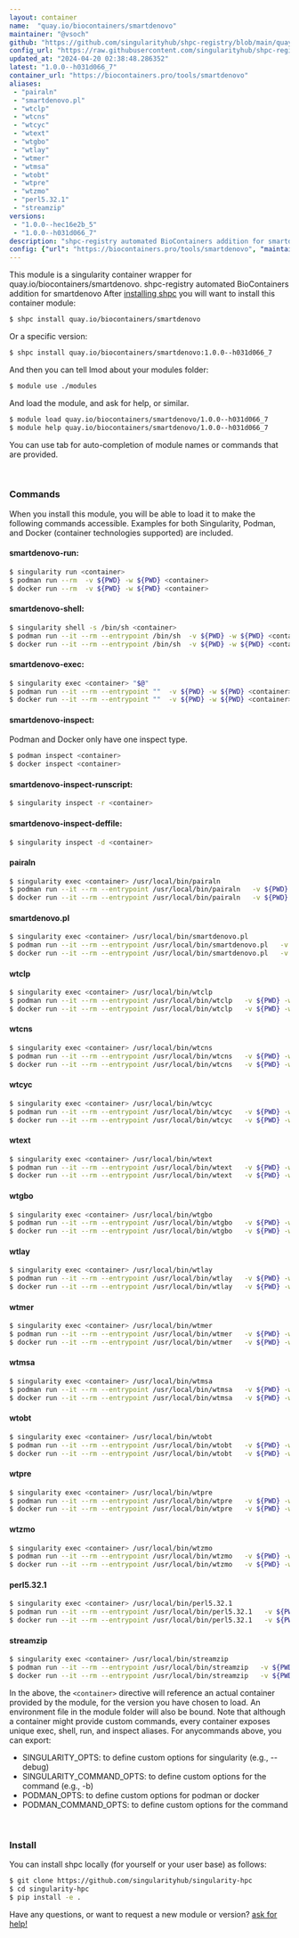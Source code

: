 ```yaml
---
layout: container
name:  "quay.io/biocontainers/smartdenovo"
maintainer: "@vsoch"
github: "https://github.com/singularityhub/shpc-registry/blob/main/quay.io/biocontainers/smartdenovo/container.yaml"
config_url: "https://raw.githubusercontent.com/singularityhub/shpc-registry/main/quay.io/biocontainers/smartdenovo/container.yaml"
updated_at: "2024-04-20 02:38:48.286352"
latest: "1.0.0--h031d066_7"
container_url: "https://biocontainers.pro/tools/smartdenovo"
aliases:
 - "pairaln"
 - "smartdenovo.pl"
 - "wtclp"
 - "wtcns"
 - "wtcyc"
 - "wtext"
 - "wtgbo"
 - "wtlay"
 - "wtmer"
 - "wtmsa"
 - "wtobt"
 - "wtpre"
 - "wtzmo"
 - "perl5.32.1"
 - "streamzip"
versions:
 - "1.0.0--hec16e2b_5"
 - "1.0.0--h031d066_7"
description: "shpc-registry automated BioContainers addition for smartdenovo"
config: {"url": "https://biocontainers.pro/tools/smartdenovo", "maintainer": "@vsoch", "description": "shpc-registry automated BioContainers addition for smartdenovo", "latest": {"1.0.0--h031d066_7": "sha256:e98d67ff989b2707d04247395a800d8e18178e56689ef315f333872ca82bddc4"}, "tags": {"1.0.0--hec16e2b_5": "sha256:0d45291b3ba458ea76b2a8aaa0f2b94b2a064721ac62e47ac053c80d55e4b13b", "1.0.0--h031d066_7": "sha256:e98d67ff989b2707d04247395a800d8e18178e56689ef315f333872ca82bddc4"}, "docker": "quay.io/biocontainers/smartdenovo", "aliases": {"pairaln": "/usr/local/bin/pairaln", "smartdenovo.pl": "/usr/local/bin/smartdenovo.pl", "wtclp": "/usr/local/bin/wtclp", "wtcns": "/usr/local/bin/wtcns", "wtcyc": "/usr/local/bin/wtcyc", "wtext": "/usr/local/bin/wtext", "wtgbo": "/usr/local/bin/wtgbo", "wtlay": "/usr/local/bin/wtlay", "wtmer": "/usr/local/bin/wtmer", "wtmsa": "/usr/local/bin/wtmsa", "wtobt": "/usr/local/bin/wtobt", "wtpre": "/usr/local/bin/wtpre", "wtzmo": "/usr/local/bin/wtzmo", "perl5.32.1": "/usr/local/bin/perl5.32.1", "streamzip": "/usr/local/bin/streamzip"}}
---
```


This module is a singularity container wrapper for quay.io/biocontainers/smartdenovo.
shpc-registry automated BioContainers addition for smartdenovo
After [installing shpc](#install) you will want to install this container module:


```bash
$ shpc install quay.io/biocontainers/smartdenovo
```

Or a specific version:

```bash
$ shpc install quay.io/biocontainers/smartdenovo:1.0.0--h031d066_7
```

And then you can tell lmod about your modules folder:

```bash
$ module use ./modules
```

And load the module, and ask for help, or similar.

```bash
$ module load quay.io/biocontainers/smartdenovo/1.0.0--h031d066_7
$ module help quay.io/biocontainers/smartdenovo/1.0.0--h031d066_7
```

You can use tab for auto-completion of module names or commands that are provided.

<br>

### Commands

When you install this module, you will be able to load it to make the following commands accessible.
Examples for both Singularity, Podman, and Docker (container technologies supported) are included.

#### smartdenovo-run:

```bash
$ singularity run <container>
$ podman run --rm  -v ${PWD} -w ${PWD} <container>
$ docker run --rm  -v ${PWD} -w ${PWD} <container>
```

#### smartdenovo-shell:

```bash
$ singularity shell -s /bin/sh <container>
$ podman run --it --rm --entrypoint /bin/sh  -v ${PWD} -w ${PWD} <container>
$ docker run --it --rm --entrypoint /bin/sh  -v ${PWD} -w ${PWD} <container>
```

#### smartdenovo-exec:

```bash
$ singularity exec <container> "$@"
$ podman run --it --rm --entrypoint ""  -v ${PWD} -w ${PWD} <container> "$@"
$ docker run --it --rm --entrypoint ""  -v ${PWD} -w ${PWD} <container> "$@"
```

#### smartdenovo-inspect:

Podman and Docker only have one inspect type.

```bash
$ podman inspect <container>
$ docker inspect <container>
```

#### smartdenovo-inspect-runscript:

```bash
$ singularity inspect -r <container>
```

#### smartdenovo-inspect-deffile:

```bash
$ singularity inspect -d <container>
```


#### pairaln

```bash
$ singularity exec <container> /usr/local/bin/pairaln
$ podman run --it --rm --entrypoint /usr/local/bin/pairaln   -v ${PWD} -w ${PWD} <container> -c " $@"
$ docker run --it --rm --entrypoint /usr/local/bin/pairaln   -v ${PWD} -w ${PWD} <container> -c " $@"
```


#### smartdenovo.pl

```bash
$ singularity exec <container> /usr/local/bin/smartdenovo.pl
$ podman run --it --rm --entrypoint /usr/local/bin/smartdenovo.pl   -v ${PWD} -w ${PWD} <container> -c " $@"
$ docker run --it --rm --entrypoint /usr/local/bin/smartdenovo.pl   -v ${PWD} -w ${PWD} <container> -c " $@"
```


#### wtclp

```bash
$ singularity exec <container> /usr/local/bin/wtclp
$ podman run --it --rm --entrypoint /usr/local/bin/wtclp   -v ${PWD} -w ${PWD} <container> -c " $@"
$ docker run --it --rm --entrypoint /usr/local/bin/wtclp   -v ${PWD} -w ${PWD} <container> -c " $@"
```


#### wtcns

```bash
$ singularity exec <container> /usr/local/bin/wtcns
$ podman run --it --rm --entrypoint /usr/local/bin/wtcns   -v ${PWD} -w ${PWD} <container> -c " $@"
$ docker run --it --rm --entrypoint /usr/local/bin/wtcns   -v ${PWD} -w ${PWD} <container> -c " $@"
```


#### wtcyc

```bash
$ singularity exec <container> /usr/local/bin/wtcyc
$ podman run --it --rm --entrypoint /usr/local/bin/wtcyc   -v ${PWD} -w ${PWD} <container> -c " $@"
$ docker run --it --rm --entrypoint /usr/local/bin/wtcyc   -v ${PWD} -w ${PWD} <container> -c " $@"
```


#### wtext

```bash
$ singularity exec <container> /usr/local/bin/wtext
$ podman run --it --rm --entrypoint /usr/local/bin/wtext   -v ${PWD} -w ${PWD} <container> -c " $@"
$ docker run --it --rm --entrypoint /usr/local/bin/wtext   -v ${PWD} -w ${PWD} <container> -c " $@"
```


#### wtgbo

```bash
$ singularity exec <container> /usr/local/bin/wtgbo
$ podman run --it --rm --entrypoint /usr/local/bin/wtgbo   -v ${PWD} -w ${PWD} <container> -c " $@"
$ docker run --it --rm --entrypoint /usr/local/bin/wtgbo   -v ${PWD} -w ${PWD} <container> -c " $@"
```


#### wtlay

```bash
$ singularity exec <container> /usr/local/bin/wtlay
$ podman run --it --rm --entrypoint /usr/local/bin/wtlay   -v ${PWD} -w ${PWD} <container> -c " $@"
$ docker run --it --rm --entrypoint /usr/local/bin/wtlay   -v ${PWD} -w ${PWD} <container> -c " $@"
```


#### wtmer

```bash
$ singularity exec <container> /usr/local/bin/wtmer
$ podman run --it --rm --entrypoint /usr/local/bin/wtmer   -v ${PWD} -w ${PWD} <container> -c " $@"
$ docker run --it --rm --entrypoint /usr/local/bin/wtmer   -v ${PWD} -w ${PWD} <container> -c " $@"
```


#### wtmsa

```bash
$ singularity exec <container> /usr/local/bin/wtmsa
$ podman run --it --rm --entrypoint /usr/local/bin/wtmsa   -v ${PWD} -w ${PWD} <container> -c " $@"
$ docker run --it --rm --entrypoint /usr/local/bin/wtmsa   -v ${PWD} -w ${PWD} <container> -c " $@"
```


#### wtobt

```bash
$ singularity exec <container> /usr/local/bin/wtobt
$ podman run --it --rm --entrypoint /usr/local/bin/wtobt   -v ${PWD} -w ${PWD} <container> -c " $@"
$ docker run --it --rm --entrypoint /usr/local/bin/wtobt   -v ${PWD} -w ${PWD} <container> -c " $@"
```


#### wtpre

```bash
$ singularity exec <container> /usr/local/bin/wtpre
$ podman run --it --rm --entrypoint /usr/local/bin/wtpre   -v ${PWD} -w ${PWD} <container> -c " $@"
$ docker run --it --rm --entrypoint /usr/local/bin/wtpre   -v ${PWD} -w ${PWD} <container> -c " $@"
```


#### wtzmo

```bash
$ singularity exec <container> /usr/local/bin/wtzmo
$ podman run --it --rm --entrypoint /usr/local/bin/wtzmo   -v ${PWD} -w ${PWD} <container> -c " $@"
$ docker run --it --rm --entrypoint /usr/local/bin/wtzmo   -v ${PWD} -w ${PWD} <container> -c " $@"
```


#### perl5.32.1

```bash
$ singularity exec <container> /usr/local/bin/perl5.32.1
$ podman run --it --rm --entrypoint /usr/local/bin/perl5.32.1   -v ${PWD} -w ${PWD} <container> -c " $@"
$ docker run --it --rm --entrypoint /usr/local/bin/perl5.32.1   -v ${PWD} -w ${PWD} <container> -c " $@"
```


#### streamzip

```bash
$ singularity exec <container> /usr/local/bin/streamzip
$ podman run --it --rm --entrypoint /usr/local/bin/streamzip   -v ${PWD} -w ${PWD} <container> -c " $@"
$ docker run --it --rm --entrypoint /usr/local/bin/streamzip   -v ${PWD} -w ${PWD} <container> -c " $@"
```



In the above, the `<container>` directive will reference an actual container provided
by the module, for the version you have chosen to load. An environment file in the
module folder will also be bound. Note that although a container
might provide custom commands, every container exposes unique exec, shell, run, and
inspect aliases. For anycommands above, you can export:

 - SINGULARITY_OPTS: to define custom options for singularity (e.g., --debug)
 - SINGULARITY_COMMAND_OPTS: to define custom options for the command (e.g., -b)
 - PODMAN_OPTS: to define custom options for podman or docker
 - PODMAN_COMMAND_OPTS: to define custom options for the command

<br>

### Install

You can install shpc locally (for yourself or your user base) as follows:

```bash
$ git clone https://github.com/singularityhub/singularity-hpc
$ cd singularity-hpc
$ pip install -e .
```

Have any questions, or want to request a new module or version? [ask for help!](https://github.com/singularityhub/singularity-hpc/issues)